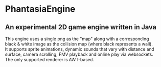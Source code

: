 # PhantasiaEngine
## An experimental 2D game engine written in Java

This engine uses a single png as the "map" along with a corresponding black & white image as the collision map (where black represents a wall).  
It supports sprite animations, dynamic sounds that vary with distance and surface, camera scrolling, FMV playback and online play via websockets.  
The only supported renderer is AWT-based.
